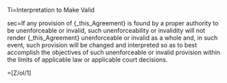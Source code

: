Ti=Interpretation to Make Valid

sec=If any provision of {_this_Agreement} is found by a proper authority to be unenforceable or invalid, such unenforceability or invalidity will not render {_this_Agreement} unenforceable or invalid as a whole and, in such event, such provision will be changed and interpreted so as to best accomplish the objectives of such unenforceable or invalid provision within the limits of applicable law or applicable court decisions.

=[Z/ol/1]
